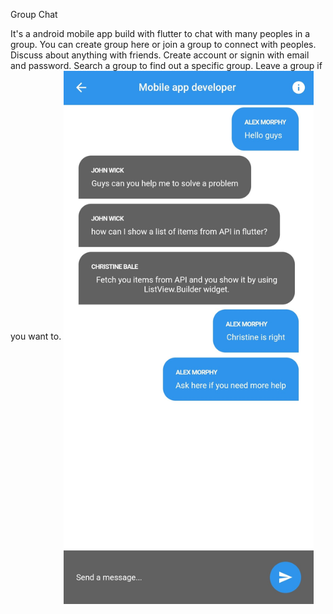 
Group Chat

It's a android mobile app build with flutter to chat with many peoples
in a group. You can create group here or join a group to connect 
with peoples. Discuss about anything with friends. Create account
or signin with email and password. Search a group to find out a 
specific group. Leave a group if you want to.
<img align="center" alt="Coading" width ="400" src = "/screenshoots/chat.jpg">
